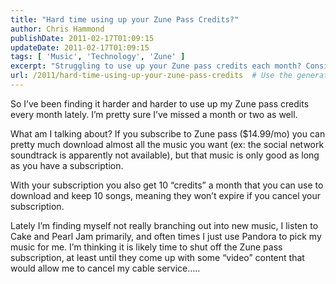 ```yaml
---
title: "Hard time using up your Zune Pass Credits?"
author: Chris Hammond
publishDate: 2011-02-17T01:09:15
updateDate: 2011-02-17T01:09:15
tags: [ 'Music', 'Technology', 'Zune' ]
excerpt: "Struggling to use up your Zune pass credits each month? Consider your music habits and if the subscription is still worth it. Read more here."
url: /2011/hard-time-using-up-your-zune-pass-credits  # Use the generated URL with year
---
```

<p>So I’ve been finding it harder and harder to use up my Zune pass credits every month lately. I’m pretty sure I’ve missed a month or two as well.</p>  <p>What am I talking about? If you subscribe to Zune pass ($14.99/mo) you can pretty much download almost all the music you want (ex: the social network soundtrack is apparently not available), but that music is only good as long as you have a subscription.</p>  <p>With your subscription you also get 10 “credits” a month that you can use to download and keep 10 songs, meaning they won’t expire if you cancel your subscription.</p>  <p>Lately I’m finding myself not really branching out into new music, I listen to Cake and Pearl Jam primarily, and often times I just use Pandora to pick my music for me. I’m thinking it is likely time to shut off the Zune pass subscription, at least until they come up with some “video” content that would allow me to cancel my cable service…..</p>

